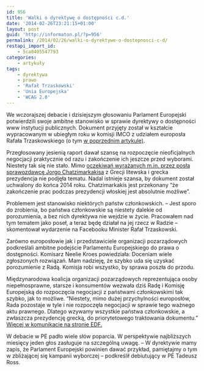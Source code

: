 ```yaml
---
id: 956
title: 'Walki o dyrektywę o dostępności c.d.'
date: '2014-02-26T23:21:15+01:00'
layout: post
guid: 'http://informaton.pl/?p=956'
permalink: /2014/02/26/walki-o-dyrektywe-o-dostepnosci-c-d/
restapi_import_id:
    - 5ca8405547793
categories:
    - artykuły
tags:
    - dyrektywa
    - prawo
    - 'Rafał Trzaskowski'
    - 'Unia Europejska'
    - 'WCAG 2.0'
---
```


We wczorajszej debacie i dzisiejszym głosowaniu Parlament Europejski potwierdzili swoje ambitne stanowisko w sprawie dyrektywy o dostępności www instytucji publicznych. Dokument przyjęty został w kształcie wypracowanym w ubiegłym roku w komisji IMCO z udziałem europosła Rafała Trzaskowskiego (o tym [w poprzednim artykule)](http://informaton.pl/?p=901 "W Parlamencie Europejskim przegłosowano stanowisko w sprawie dyrektywy o dostępności stron internetowych").  
  
Przegłosowany jesienią raport dawał szansę na rozpoczęcie nieoficjalnych negocjacji praktycznie od razu i zakończenie ich jeszcze przed wyborami.  
Niestety tak się nie stało. Mimo [oczekiwań wyrażanych m.in. przez posła sprawozdawcę Jorgo Chatzimarkakisa](http://www.neurope.eu/article/stop-putting-commerce-human-rights-commissioner-kroes "Stop putting commerce before human rights, Commissioner Kroes!") z Grecji litewska i grecka prezydencja nie podjęła tematu. Nadal istnieje szansa, by dokument został uchwalony do końca 2014 roku. Chatzimarkakis jest przekonany “że zakończenie prac podczas prezydencji włoskiej jest absolutnie możliwe”.

Problemem jest stanowisko niektórych państw członkowskich. – Jest sporo do zrobienia, bo państwa członkowskie są niestety dalekie od porozumienia, a bez nich dyrektywa nie wejdzie w życie. Pracowałem nad tym tematem jako poseł, a teraz będę działał na jej rzecz w Radzie – skomentował wydarzenie na Facebooku Minister Rafał Trzaskowski.

Zarówno europosłowie jak i przedstawiciele organizacji pozarządowych podkreślali ambitne podejście Parlamentu Europejskiego do prawa o dostępności. Komisarz Neelie Kroes powiedziała: Doceniam wiele zgłoszonych rozwiązań. Mam nadzieję, że szybko uda się uzyskać porozumienie z Radą. Komisja robi wszystko, by sprawa poszła do przodu.

Międzynarodowa koalicja organizacji pozarządowych reprezentująca osoby niepełnosprawne, starsze i konsumentów wezwała dziś Radę i Komisję Europejską do rozpoczęcia negocjacji z państwami członkowskimi tak szybko, jak to możliwe. “Niestety, mimo dużej przychylności europosłów, Rada pozostaje w tyle i nie rozpoczęła negocjacji w sprawie tego ważnego aktu prawnego. Dlatego wzywamy wszystkie państwa członkowskie, a zwłaszcza prezydencję grecką, do priorytetowego traktowania dokumentu.” [Więcej w komunikacie na stronie EDF.](http://www.edf-feph.org/Page_Generale.asp?DocID=13855&thebloc=33438 "EDF, AGE PLATFORM EUROPE & ANEC URGE THE COUNCIL TO SUPPORT THE PARLIAMENT?S POSITION ON WEB ACCESSIBILITY")

W debacie w PE padło wiele słów poparcia. W perspektywie najbliższych miesięcy jeden głos zasługuje na szczególną uwagę. – W dyrektywie mamy zapis, że Parlament Europejski powinien dawać przykład, pamiętajmy o tym w zbliżającej się kampanii wyborczej – podkreślił debiutujący w PE Tadeusz Ross.